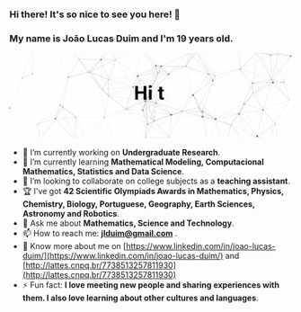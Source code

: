 ### Hi there! It's so nice to see you here! 👋
### My name is João Lucas Duim and I'm 19 years old.

![Alt Text](https://github.com/jlduim/jlduim/blob/main/SmartSelect_20211208-125344_Chrome.gif)

- 🔭 I’m currently working on **Undergraduate Research**.
- 🌱 I’m currently learning **Mathematical Modeling, Computacional Mathematics, Statistics and Data Science**.
- 👯 I’m looking to collaborate on college subjects as a **teaching assistant**.
- 🏆 I've got **42 Scientific Olympiads Awards in Mathematics, Physics, Chemistry, Biology, Portuguese, Geography, Earth Sciences, Astronomy and Robotics**.
- 💬 Ask me about **Mathematics, Science and Technology**.
- 📫 How to reach me: **jlduim@gmail.com** .
- 📄 Know more about me on [https://www.linkedin.com/in/joao-lucas-duim/](https://www.linkedin.com/in/joao-lucas-duim/) and [http://lattes.cnpq.br/7738513257811930](http://lattes.cnpq.br/7738513257811930)
- ⚡ Fun fact: **I love meeting new people and sharing experiences with them. I also love learning about other cultures and languages**.

<!--
**jlduim/jlduim** is a ✨ _special_ ✨ repository because its `README.md` (this file) appears on your GitHub profile.

Here are some ideas to get you started:

- 🔭 I’m currently working on ...
- 🌱 I’m currently learning ...
- 👯 I’m looking to collaborate on ...
- 🤔 I’m looking for help with ...
- 💬 Ask me about ...
- 📫 How to reach me: ...
- 😄 Pronouns: ...
- ⚡ Fun fact: ...
-->
